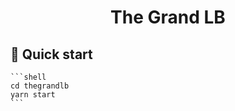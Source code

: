 <h1 align="center">
  The Grand LB
</h1>

## 🚀 Quick start

    ```shell
    cd thegrandlb
    yarn start
    ```
